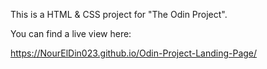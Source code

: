This is a HTML & CSS project for "The Odin Project".

You can find a live view here:

https://NourElDin023.github.io/Odin-Project-Landing-Page/
